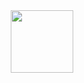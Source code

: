 <div id="header" align="center">
  <img src="https://media.giphy.com/media/1iNIkQBAwEkUuTpikf/giphy.gif" width="100"/>
</div>

